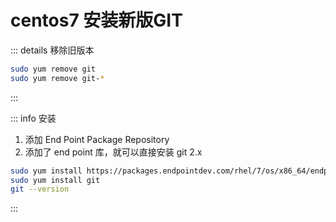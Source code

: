 # centos7 安装新版GIT

::: details 移除旧版本
```bash
sudo yum remove git
sudo yum remove git-*
```
:::

::: info 安装
1. 添加 End Point Package Repository
2. 添加了 end point 库，就可以直接安装 git 2.x


```bash
sudo yum install https://packages.endpointdev.com/rhel/7/os/x86_64/endpoint-repo.x86_64.rpm
sudo yum install git
git --version
```
:::